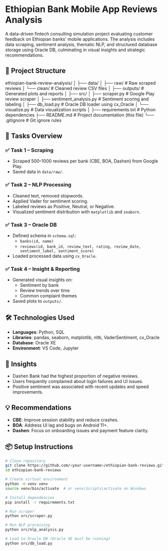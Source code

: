 # Ethiopian Bank Mobile App Reviews Analysis

A data-driven fintech consulting simulation project evaluating customer feedback on Ethiopian banks' mobile applications. The analysis includes data scraping, sentiment analysis, thematic NLP, and structured database storage using Oracle DB, culminating in visual insights and strategic recommendations.

## 📁 Project Structure

ethiopian-bank-review-analysis/
│
├── data/
│   ├── raw/                      # Raw scraped reviews
│   └── clean/                    # Cleaned review CSV files
│
├── outputs/                      # Generated plots and reports
│
├── src/
│   ├── scraper.py                # Google Play review scraper
│   ├── sentiment_analysis.py     # Sentiment scoring and labeling
│   ├── db_load.py                # Oracle DB loader using cx_Oracle
│   └── visualize.py              # Data visualization scripts
│
├── requirements.txt              # Python dependencies
├── README.md                    # Project documentation (this file)
└── .gitignore                   # Git ignore rules

## 🚀 Tasks Overview

### ✅ Task 1 – Scraping
- Scraped 500–1000 reviews per bank (CBE, BOA, Dashen) from Google Play.
- Saved data in `data/raw/`.

### ✅ Task 2 – NLP Processing
- Cleaned text, removed stopwords.
- Applied Vader for sentiment scoring.
- Labeled reviews as Positive, Neutral, or Negative.
- Visualized sentiment distribution with `matplotlib` and `seaborn`.

### ✅ Task 3 – Oracle DB
- Defined schema in `schema.sql`:
  - `banks(id, name)`
  - `reviews(id, bank_id, review_text, rating, review_date, sentiment_label, sentiment_score)`
- Loaded processed data using `cx_Oracle`.

### ✅ Task 4 – Insight & Reporting
- Generated visual insights on:
  - Sentiment by bank
  - Review trends over time
  - Common complaint themes
- Saved plots to `outputs/`.

## 🛠️ Technologies Used

- **Languages**: Python, SQL
- **Libraries**: pandas, seaborn, matplotlib, nltk, VaderSentiment, cx_Oracle
- **Database**: Oracle XE
- **Environment**: VS Code, Jupyter

## 🧠 Insights

- Dashen Bank had the highest proportion of negative reviews.
- Users frequently complained about login failures and UI issues.
- Positive sentiment was associated with recent updates and speed improvements.

## 💡 Recommendations

- **CBE**: Improve session stability and reduce crashes.
- **BOA**: Address UI lag and bugs on Android 11+.
- **Dashen**: Focus on onboarding issues and payment feature clarity.

## 📦 Setup Instructions

```bash
# Clone repository
git clone https://github.com/<your-username>/ethiopian-bank-reviews.git
cd ethiopian-bank-reviews

# Create virtual environment
python -m venv venv
source venv/bin/activate  # or venv\Scripts\activate on Windows

# Install dependencies
pip install -r requirements.txt

# Run scraper
python src/scraper.py

# Run NLP processing
python src/nlp_analysis.py

# Load to Oracle DB (Oracle XE must be running)
python src/db_load.py
